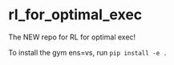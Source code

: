 # rl_for_optimal_exec
The NEW repo for RL for optimal exec!

To install the gym ens=vs, run `pip install -e .`
